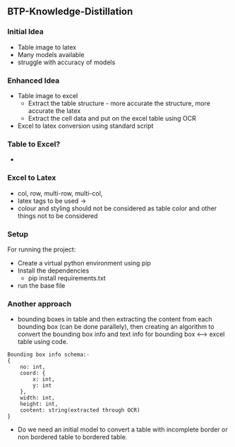 ## BTP-Knowledge-Distillation

### Initial Idea
- Table image to latex
- Many models available
- struggle with accuracy of models

### Enhanced Idea
- Table image to excel
    -   Extract the table structure - more accurate the structure, more accurate the latex
    -   Extract the cell data and put on the excel table using OCR
- Excel to latex conversion using standard script

### Table to Excel?
- 

### Excel to Latex
- col, row, multi-row, multi-col, 
- latex tags to be used -> 
- colour and styling should not be considered as table color and other things not to be considered


### Setup
For running the project:
- Create a virtual python environment using pip
- Install the dependencies
    - pip install requirements.txt
- run the base file


### Another approach
- bounding boxes in table and then extracting the content from each bounding box (can be done parallely), then creating an algorithm to convert the bounding box info and text info for bounding box <--> excel table using code.


```
Bounding box info schema:-
{
    no: int,
    coord: {
        x: int,
        y: int
    },
    width: int,
    height: int,
    content: string(extracted through OCR)
}
```

-  Do we need an initial model to convert a table with incomplete border or non bordered table to bordered table. 

